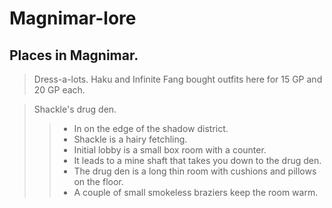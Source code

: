 # Magnimar-lore

## Places in Magnimar.

> Dress-a-lots.
> Haku and Infinite Fang bought outfits here for 15 GP and 20 GP each.

> Shackle's drug den.
>> - In on the edge of the shadow district.
>> - Shackle is a hairy fetchling.
>> - Initial lobby is a small box room with a counter.
>> - It leads to a mine shaft that takes you down to the drug den.
>> - The drug den is a long thin room with cushions and pillows on the floor.
>> - A couple of small smokeless braziers keep the room warm.